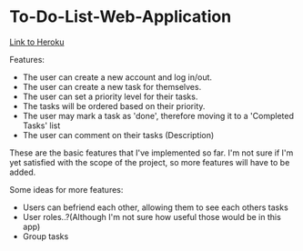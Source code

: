 # To-Do-List-Web-Application

[Link to Heroku](https://to-do-list-web-application.herokuapp.com/)

Features:

- The user can create a new account and log in/out.
- The user can create a new task for themselves.
- The user can set a priority level for their tasks.
- The tasks will be ordered based on their priority.
- The user may mark a task as 'done', therefore moving it to a 'Completed Tasks' list
- The user can comment on their tasks (Description)

These are the basic features that I've implemented so far.
I'm not sure if I'm yet satisfied with the scope of the project,
so more features will have to be added.

Some ideas for more features:

- Users can befriend each other, allowing them to see each others tasks
- User roles..?(Although I'm not sure how useful those would be in this app)
- Group tasks

